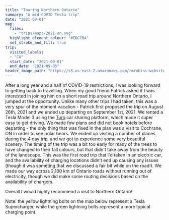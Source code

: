 ```yaml
---
title: "Touring Northern Ontario"
summary: "A mid-COVID Tesla trip"
date: "2021-09-01"
map:
  files:
    - "trips/maps/2021-on.svg"
  highlight_element_colour: "#EDC7B4"
  set_stroke_and_fill: true
trip:
  visited_labels:
  - "CA"
  start_date: "2021-09-01"
  end_date: "2021-09-05"
header_image_path: "https://s3.us-east-2.amazonaws.com/rmrobins-website-photos/2021-09-northern-ontario/DSC_0911.jpg"
---
```


After a long year and a half of COVID-19 restrictions, I was looking forward to getting back to travelling. When my good friend Patrick asked if I was interested in joining him on a short road trip around Northern Ontario, I jumped at the opportunity. Unlike many other trips I had taken, this was a very spur of the moment vacation - Patrick first proposed the trip on August 26th, 2021 and we ended up departing on September 1st, 2021. We rented a Tesla Model 3 using the [Turo](https://turo.com/ca/en) car sharing platform, which made it super easy to get driving. We made few plans and did not book hotels before departing - the only thing that was fixed in the plan was a visit to Cochrane, ON in order to see polar bears. We ended up visiting a number of places during the 4 day trip, and we got to experience some very beautiful scenery. The timing of the trip was a bit too early for many of the trees to have changed to their fall colours, but that didn't take away from the beauty of the landscape. This was the first road trip that I'd taken in an electric car, and the availability of charging locations didn't end up causing any issues (though it wsa someting that we discussed a fair bit while on the road!). We made our way across 2,100 km of Ontario roads without running out of electricity, though we did make some routing decisions based on the availability of chargers.

Overall I would highly recommend a visit to Northern Ontario!

Note: the yellow lightning bolts on the map below represent a Tesla Supercharger, while the green lightning bolts represent a more typical charging point.
